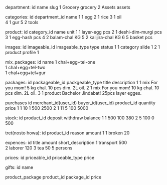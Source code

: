 department:
id 	name 		slug
1 	Grocery 	grocery
2 	Assets 	assets

categories:
id 	department_id	name 
1	1			egg
2	1			rice
3	1			oil 	
4 	1			gur
5	2			tools

product:
id 	category_id		name 	 		unit
1 	1			layer-egg		pcs
2	1			deshi-dim-murgi	pcs
3 	1			egg-hash		pcs
4 	2 			balam-chal		KG
5 	2  			kalijira-chal		KG
6 	5			basket			pcs 		

images:
id 	imageable_id 	imageable_type 	type 		status
1 	1			category 		slide 		1
2 	1 			product 		profile 		1


mix_packages:
id 	name
1 	chal+egg+tel-one	
1 	chal+egg+tel-two	
1 	chal+egg+tel+gur	

packages:
id 	packageable_id 	packgeable_type 	title 				description
1	1			mix 			For you mom!		5 kg chal. 10 pcs dim. 2L oil.
2	1			mix 			For you mom!		10 kg chal. 10 pcs dim. 2L oil.
3	1			product 		Bachelor Jindabat!		25pcs layer egges.

purchases
id 	merchant_id(user_id)  	buyer_id(user_id)	product_id 	quantity 	price 
1	1				10			1		500		2500
2	1				11			5		100		5000	

stock: 
id 	product_id  	deposit 	withdraw  	balance
1	1		500		100		380	
2	5		100		 0		500

tret(nosto howa):
id	product_id 	reason  	amount 
1	1		broken		20

expences:
id 	title 		amount 	short_description
1 	transport	500		
2 	laborer 	120
3 	tea 		50		5 persons


prices:
id 	priceable_id priceable_type 	price 


gifts:
id 	name 

product_package
product_id 	package_id 	   price


